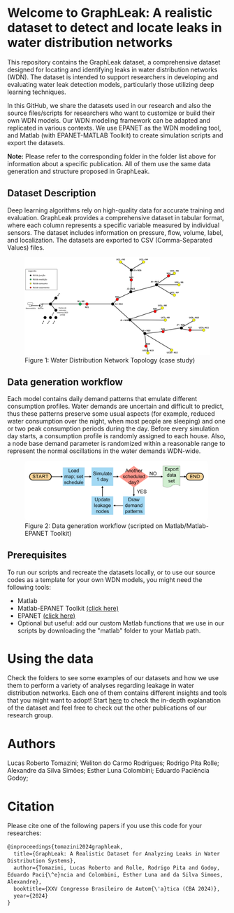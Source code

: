 # Welcome to GraphLeak: A realistic dataset to detect and locate leaks in water distribution networks

This repository contains the GraphLeak dataset, a comprehensive dataset designed for locating and identifying leaks in water distribution networks (WDN). The dataset is intended to support researchers in developing and evaluating water leak detection models, particularly those utilizing deep learning techniques.

In this GitHub, we share the datasets used in our research and also the source files/scripts for researchers who want to customize or build their own WDN models. Our WDN modeling framework can be adapted and replicated in various contexts. We use EPANET as the WDN modeling tool, and Matlab (with EPANET-MATLAB Toolkit) to create simulation scripts and export the datasets.

**Note:** Please refer to the corresponding folder in the folder list above for information about a specific publication. All of them use the same data generation and structure proposed in GraphLeak.

## Dataset Description
Deep learning algorithms rely on high-quality data for accurate training and evaluation. GraphLeak provides a comprehensive dataset in tabular format, where each column represents a specific variable measured by individual sensors. The dataset includes information on pressure, flow, volume, label, and localization. The datasets are exported to CSV (Comma-Separated Values) files.



<figure>
  <img src="/WDS_top.png" alt="WDN Topology" width="750">
  <figcaption>Figure 1: Water Distribution Network Topology (case study)</figcaption>
</figure>

## Data generation workflow

Each model contains daily demand patterns that emulate different consumption profiles. Water demands are uncertain and difficult to predict, thus these patterns preserve some usual aspects (for example, reduced water consumption over the night, when most people are sleeping) and one or two peak consumption periods during the day. Before every simulation day starts, a consumption profile is randomly assigned to each house. Also, a node base demand parameter is randomized within a reasonable range to represent the normal oscillations in the water demands WDN-wide.

<figure>
  <img src="/data_gen_flowchart.png" alt="Data generation flowchart" width="400" style="background-color: white; padding: 10px; border-radius: 8px;">
  <figcaption>Figure 2: Data generation workflow (scripted on Matlab/Matlab-EPANET Toolkit)</figcaption>
</figure>

## Prerequisites

To run our scripts and recreate the datasets locally, or to use our source codes as a template for your own WDN models, you might need the following tools:
- Matlab
- Matlab-EPANET Toolkit [(click here)](https://github.com/OpenWaterAnalytics/EPANET-Matlab-Toolkit)
- EPANET [(click here)](https://github.com/USEPA/EPANET2.2)
- Optional but useful: add our custom Matlab functions that we use in our scripts by downloading the "matlab" folder to your Matlab path.

# Using the data

Check the folders to see some examples of our datasets and how we use them to perform a variety of analyses regarding leakage in water distribution networks. Each one of them contains different insights and tools that you might want to adopt! Start [here](./GraphLeak%20A%20realistic%20dataset%20to%20detect%20and%20locate%20leaks%20in%20water%20distribution%20networks) to check the in-depth explanation of the dataset and feel free to check out the other publications of our research group.

# Authors
Lucas Roberto Tomazini;
Weliton do Carmo Rodrigues;
Rodrigo Pita Rolle;
Alexandre da Silva Simões;
Esther Luna Colombini;
Eduardo Paciência Godoy;


# Citation 
Please cite one of the following papers if you use this code for your researches:

<pre><code>@inproceedings{tomazini2024graphleak,
  title={GraphLeak: A Realistic Dataset for Analyzing Leaks in Water Distribution Systems},
  author={Tomazini, Lucas Roberto and Rolle, Rodrigo Pita and Godoy, Eduardo Paci{\^e}ncia and Colombini, Esther Luna and da Silva Simoes, Alexandre},
  booktitle={XXV Congresso Brasileiro de Autom{\'a}tica (CBA 2024)},
  year={2024}
}
</code></pre>

